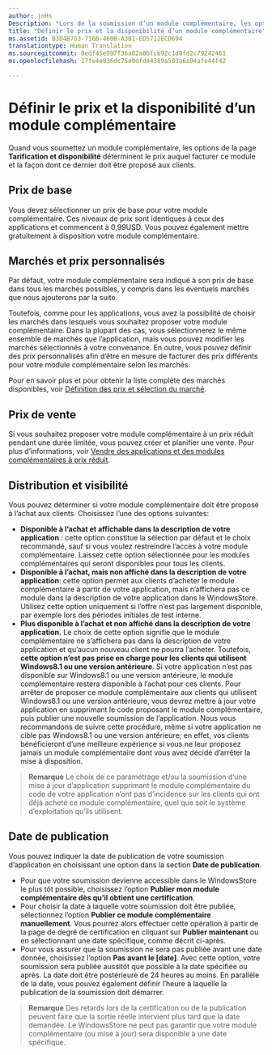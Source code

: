 ```yaml
---
author: jnHs
Description: "Lors de la soumission d’un module complémentaire, les options de la page Tarification et disponibilité déterminent le prix et les conditions de disponibilité."
title: "Définir le prix et la disponibilité d’un module complémentaire"
ms.assetid: B3D4B753-716B-460B-A3B1-ED5712ECD694
translationtype: Human Translation
ms.sourcegitcommit: 0edf45e997f36a82a8bfcb92c1d8fd2c79242461
ms.openlocfilehash: 17fe4e836dc75e0dfd44389a503a6a94afe44f42

---
```


# Définir le prix et la disponibilité d’un module complémentaire


Quand vous soumettez un module complémentaire, les options de la page **Tarification et disponibilité** déterminent le prix auquel facturer ce module et la façon dont ce dernier doit être proposé aux clients.

## Prix de base


Vous devez sélectionner un prix de base pour votre module complémentaire. Ces niveaux de prix sont identiques à ceux des applications et commencent à 0,99USD. Vous pouvez également mettre gratuitement à disposition votre module complémentaire.

## Marchés et prix personnalisés


Par défaut, votre module complémentaire sera indiqué à son prix de base dans tous les marchés possibles, y compris dans les éventuels marchés que nous ajouterons par la suite.

Toutefois, comme pour les applications, vous avez la possibilité de choisir les marchés dans lesquels vous souhaitez proposer votre module complémentaire. Dans la plupart des cas, vous sélectionnerez le même ensemble de marchés que l’application, mais vous pouvez modifier les marchés sélectionnés à votre convenance. En outre, vous pouvez définir des prix personnalisés afin d’être en mesure de facturer des prix différents pour votre module complémentaire selon les marchés.

Pour en savoir plus et pour obtenir la liste complète des marchés disponibles, voir [Définition des prix et sélection du marché](define-pricing-and-market-selection.md).

## Prix de vente


Si vous souhaitez proposer votre module complémentaire à un prix réduit pendant une durée limitée, vous pouvez créer et planifier une vente. Pour plus d’informations, voir [Vendre des applications et des modules complémentaires à prix réduit](put-apps-and-add-ons-on-sale.md).

## Distribution et visibilité


Vous pouvez déterminer si votre module complémentaire doit être proposé à l’achat aux clients. Choisissez l’une des options suivantes:

-   **Disponible à l’achat et affichable dans la description de votre application** : cette option constitue la sélection par défaut et le choix recommandé, sauf si vous voulez restreindre l’accès à votre module complémentaire. Laissez cette option sélectionnée pour les modules complémentaires qui seront disponibles pour tous les clients.
-   **Disponible à l’achat, mais non affiché dans la description de votre application**: cette option permet aux clients d’acheter le module complémentaire à partir de votre application, mais n’affichera pas ce module dans la description de votre application dans le WindowsStore. Utilisez cette option uniquement si l’offre n’est pas largement disponible, par exemple lors des périodes initiales de test interne.
-   **Plus disponible à l’achat et non affiché dans la description de votre application.** Le choix de cette option signifie que le module complémentaire ne s’affichera pas dans la description de votre application et qu’aucun nouveau client ne pourra l’acheter. Toutefois, **cette option n’est pas prise en charge pour les clients qui utilisent Windows8.1 ou une version antérieure**. Si votre application n’est pas disponible sur Windows8.1 ou une version antérieure, le module complémentaire restera disponible à l’achat pour ces clients. Pour arrêter de proposer ce module complémentaire aux clients qui utilisent Windows8.1 ou une version antérieure, vous devrez mettre à jour votre application en supprimant le code proposant le module complémentaire, puis publier une nouvelle soumission de l’application. Nous vous recommandons de suivre cette procédure, même si votre application ne cible pas Windows8.1 ou une version antérieure; en effet, vos clients bénéficieront d’une meilleure expérience si vous ne leur proposez jamais un module complémentaire dont vous avez décidé d’arrêter la mise à disposition.
    
 > **Remarque** Le choix de ce paramétrage et/ou la soumission d’une mise à jour d’application supprimant le module complémentaire du code de votre application n’ont pas d’incidence sur les clients qui ont déjà acheté ce module complémentaire, quel que soit le système d’exploitation qu’ils utilisent.


## Date de publication

Vous pouvez indiquer la date de publication de votre soumission d’application en choisissant une option dans la section **Date de publication**.

-   Pour que votre soumission devienne accessible dans le WindowsStore le plus tôt possible, choisissez l’option **Publier mon module complémentaire dès qu’il obtient une certification**.
-   Pour choisir la date à laquelle votre soumission doit être publiée, sélectionnez l’option **Publier ce module complémentaire manuellement**. Vous pourrez alors effectuer cette opération à partir de la page de degré de certification en cliquant sur **Publier maintenant** ou en sélectionnant une date spécifique, comme décrit ci-après.
-   Pour vous assurer que la soumission ne sera pas publiée avant une date donnée, choisissez l’option **Pas avant le \[date\]**. Avec cette option, votre soumission sera publiée aussitôt que possible à la date spécifiée ou après. La date doit être postérieure de 24 heures au moins. En parallèle de la date, vous pouvez également définir l’heure à laquelle la publication de la soumission doit démarrer.

 > **Remarque** Des retards lors de la certification ou de la publication peuvent faire que la sortie réelle intervient plus tard que la date demandée. Le WindowsStore ne peut pas garantir que votre module complémentaire (ou mise à jour) sera disponible à une date spécifique.
 

 







<!--HONumber=Aug16_HO3-->


